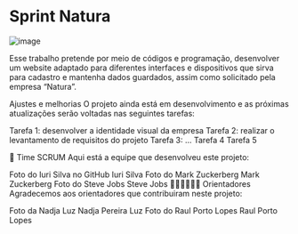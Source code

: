 # Sprint Natura

![image](https://github.com/user-attachments/assets/3d5887cf-03a5-49e9-a06b-a98c5fe038f1)

Esse trabalho pretende por meio de códigos e programação, desenvolver um website adaptado para diferentes interfaces e dispositivos que sirva para cadastro e mantenha dados guardados, assim como solicitado pela empresa “Natura”. 


Ajustes e melhorias
O projeto ainda está em desenvolvimento e as próximas atualizações serão voltadas nas seguintes tarefas:

 Tarefa 1: desenvolver a identidade visual da empresa
 Tarefa 2: realizar o levantamento de requisitos do projeto
 Tarefa 3: ...
 Tarefa 4
 Tarefa 5

 🤝 Time SCRUM
Aqui está a equipe que desenvolveu este projeto:

Foto do Iuri Silva no GitHub
Iuri Silva	Foto do Mark Zuckerberg
Mark Zuckerberg	Foto do Steve Jobs
Steve Jobs
🧙🏽‍♂️👩🏻‍💻 Orientadores
Agradecemos aos orientadores que contribuiram neste projeto:

Foto da Nadja Luz
Nadja Pereira Luz	Foto do Raul Porto Lopes
Raul Porto Lopes
